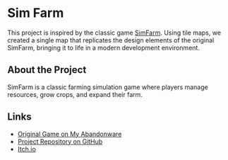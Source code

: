 # Sim Farm

This project is inspired by the classic game [SimFarm](https://www.myabandonware.com/game/sim-farm-204). Using tile maps, we created a single map that replicates the design elements of the original SimFarm, bringing it to life in a modern development environment.

## About the Project

SimFarm is a classic farming simulation game where players manage resources, grow crops, and expand their farm.


## Links
- [Original Game on My Abandonware](https://www.myabandonware.com/game/sim-farm-204)
- [Project Repository on GitHub](https://github.com/Make-a-game-R-and-E/week-6-sim-farm.git)
- [Itch.io](https://elyasafko.itch.io/week-6-simfarm)
